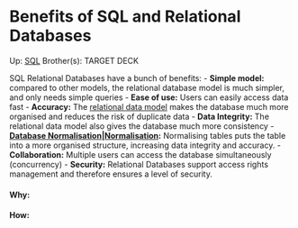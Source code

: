 # Benefits of SQL and Relational Databases

Up: [SQL](sql)
Brother(s):
TARGET DECK

SQL Relational Databases have a bunch of benefits:
	- **Simple model:** compared to other models, the relational database model is much simpler, and only needs simple queries
	- **Ease of use:** Users can easily access data fast
	- **Accuracy:** The [relational data model](relational_data_model) makes the database much more organised and reduces the risk of duplicate data
	- **Data Integrity:** The relational data model also gives the database much more consistency
	- **[Database Normalisation|Normalisation](database_normalisation|normalisation):** Normalising tables puts the table into a more organised structure, increasing data integrity and accuracy.
	- **Collaboration:** Multiple users can access the database simultaneously (concurrency)
	- **Security:** Relational Databases support access rights management and therefore ensures a level of security.



































#### Why:
#### How:









